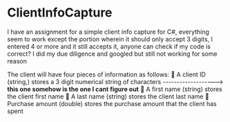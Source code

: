 # ClientInfoCapture
I have an assignment for a simple client info capture for C#, everything seem to work except the portion wherein it should only accept 3 digits,  I entered 4 or more and it still accepts it, anyone can check if my code is correct? I did my due diligence and googled but still not working for some reason


The client will have four pieces of information as follows:
 A client ID (string,) stores a 3 digit numerical string of characters -------------------> **this one somehow is the one I cant figure out**
 A first name (string) stores the client first name
 A last name (string) stores the client last name
 Purchase amount (double) stores the purchase amount that the client has spent
